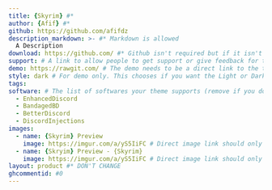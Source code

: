 ```yaml
---
title: {Skyrim} #*
author: {Afif} #*
github: https://github.com/afifdz
description_markdown: >- #* Markdown is allowed
  A Description
download: https://github.com/ #* Github isn't required but if it isn't used then further inspection will happen
support: # A link to allow people to get support or give feedback for the theme
demo: https://rawgit.com/ # The demo needs to be a direct link to the theme's file. Rawgit is recommended
style: dark # For demo only. This chooses if you want the Light or Dark discord demo for your theme. Lowercase is only allowed. 
tags:
software: # The list of softwares your theme supports (remove if you don't support it)
  - EnhancedDiscord
  - BandagedBD
  - BetterDiscord
  - DiscordInjections
images:
  - name: {Skyrim} Preview
    image: https://imgur.com/a/yS5IiFC # Direct image link should only be used here. Imgur isn't required but if it isn't used then further inspection will happen
  - name: {Skryim} Preview - {Skyrim}
    image: https://imgur.com/a/yS5IiFC # Direct image link should only be used here. Imgur isn't required but if it isn't used then further inspection will happen
layout: product #* DON'T CHANGE
ghcommentid: #0
---
```

